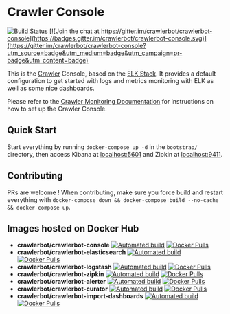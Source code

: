 # Crawler Console



[![Build Status][travis-image]][travis-url]
[![Join the chat at https://gitter.im/crawlerbot/crawlerbot-console](https://badges.gitter.im/crawlerbot/crawlerbot-console.svg)](https://gitter.im/crawlerbot/crawlerbot-console?utm_source=badge&utm_medium=badge&utm_campaign=pr-badge&utm_content=badge)

This is the [Crawler](http://crawlerbot.github.io/) Console, based on the [ELK Stack](https://www.elastic.co/products). It provides a default configuration to get started with logs and metrics monitoring with ELK as well as some nice dashboards.

Please refer to the [Crawler Monitoring Documentation](http://crawlerbot.github.io/monitoring) for instructions on how to set up the Crawler Console.

[travis-image]: https://travis-ci.org/crawlerbot/crawlerbot-console.svg?branch=master
[travis-url]: https://travis-ci.org/crawlerbot/crawlerbot-console

## Quick Start

Start everything by running `docker-compose up -d` in the `bootstrap/` directory, then access Kibana at [localhost:5601](http://localhost:5601) and Zipkin at [localhost:9411](http://localhost:9411).

## Contributing

PRs are welcome ! When contributing, make sure you force build and restart everything with `docker-compose down && docker-compose build --no-cache && docker-compose up`.

## Images hosted on Docker Hub

- **crawlerbot/crawlerbot-console** [![Automated build](https://img.shields.io/docker/automated/crawlerbot/crawlerbot-console.svg)](https://hub.docker.com/r/crawlerbot/crawlerbot-console/) [![Docker Pulls](https://img.shields.io/docker/pulls/crawlerbot/crawlerbot-console.svg)](https://hub.docker.com/v2/repositories/crawlerbot/crawlerbot-console/)
- **crawlerbot/crawlerbot-elasticsearch** [![Automated build](https://img.shields.io/docker/automated/crawlerbot/crawlerbot-elasticsearch.svg)](https://hub.docker.com/r/crawlerbot/crawlerbot-elasticsearch/) [![Docker Pulls](https://img.shields.io/docker/pulls/crawlerbot/crawlerbot-elasticsearch.svg)](https://hub.docker.com/v2/repositories/crawlerbot/crawlerbot-elasticsearch/)
- **crawlerbot/crawlerbot-logstash** [![Automated build](https://img.shields.io/docker/automated/crawlerbot/crawlerbot-logstash.svg)](https://hub.docker.com/r/crawlerbot/crawlerbot-logstash/) [![Docker Pulls](https://img.shields.io/docker/pulls/crawlerbot/crawlerbot-logstash.svg)](https://hub.docker.com/v2/repositories/crawlerbot/crawlerbot-logstash/)
- **crawlerbot/crawlerbot-zipkin** [![Automated build](https://img.shields.io/docker/automated/crawlerbot/crawlerbot-zipkin.svg)](https://hub.docker.com/r/crawlerbot/crawlerbot-zipkin/) [![Docker Pulls](https://img.shields.io/docker/pulls/crawlerbot/crawlerbot-zipkin.svg)](https://hub.docker.com/v2/repositories/crawlerbot/crawlerbot-zipkin/)
- **crawlerbot/crawlerbot-alerter** [![Automated build](https://img.shields.io/docker/automated/crawlerbot/crawlerbot-alerter.svg)](https://hub.docker.com/r/crawlerbot/crawlerbot-alerter/) [![Docker Pulls](https://img.shields.io/docker/pulls/crawlerbot/crawlerbot-alerter.svg)](https://hub.docker.com/v2/repositories/crawlerbot/crawlerbot-alerter/)
- **crawlerbot/crawlerbot-curator** [![Automated build](https://img.shields.io/docker/automated/crawlerbot/crawlerbot-curator.svg)](https://hub.docker.com/r/crawlerbot/crawlerbot-curator/) [![Docker Pulls](https://img.shields.io/docker/pulls/crawlerbot/crawlerbot-curator.svg)](https://hub.docker.com/v2/repositories/crawlerbot/crawlerbot-curator/)
- **crawlerbot/crawlerbot-import-dashboards** [![Automated build](https://img.shields.io/docker/automated/crawlerbot/crawlerbot-import-dashboards.svg)](https://hub.docker.com/r/crawlerbot/crawlerbot-import-dashboards/) [![Docker Pulls](https://img.shields.io/docker/pulls/crawlerbot/crawlerbot-import-dashboards.svg)](https://hub.docker.com/v2/repositories/crawlerbot/crawlerbot-import-dashboards/)
